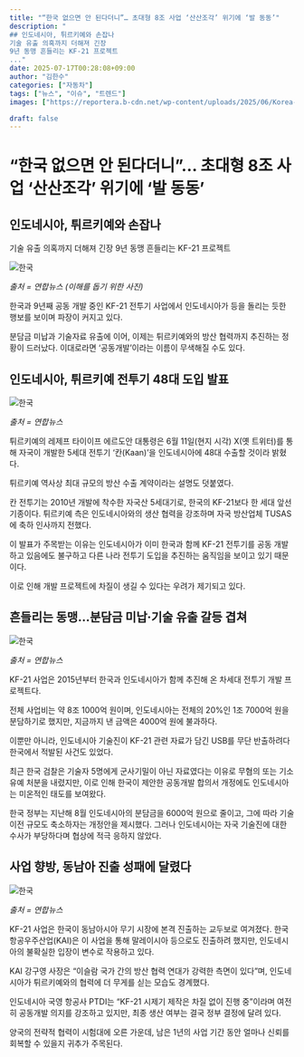 ```yaml
---
title: "“한국 없으면 안 된다더니”… 초대형 8조 사업 ‘산산조각’ 위기에 ‘발 동동’"
description: "
## 인도네시아, 튀르키예와 손잡나
기술 유출 의혹까지 더해져 긴장
9년 동맹 흔들리는 KF-21 프로젝트
..."
date: 2025-07-17T00:28:08+09:00
author: "김한수"
categories: ["자동차"]
tags: ["뉴스", "이슈", "트렌드"]
images: ["https://reportera.b-cdn.net/wp-content/uploads/2025/06/Korea-Indonesia-KF-21-business-1024x576.jpg"]

draft: false
---
```


# “한국 없으면 안 된다더니”… 초대형 8조 사업 ‘산산조각’ 위기에 ‘발 동동’


## 인도네시아, 튀르키예와 손잡나
기술 유출 의혹까지 더해져 긴장
9년 동맹 흔들리는 KF-21 프로젝트


![한국](https://reportera.b-cdn.net/wp-content/uploads/2025/06/Korea-Indonesia-KF-21-business-1024x576.jpg)

*출처 = 연합뉴스 (이해를 돕기 위한 사진)*

한국과 9년째 공동 개발 중인 KF-21 전투기 사업에서 인도네시아가 등을 돌리는 듯한 행보를 보이며 파장이 커지고 있다.

분담금 미납과 기술자료 유출에 이어, 이제는 튀르키예와의 방산 협력까지 추진하는 정황이 드러났다. 이대로라면 ‘공동개발’이라는 이름이 무색해질 수도 있다.


## 인도네시아, 튀르키예 전투기 48대 도입 발표


![한국](https://reportera.b-cdn.net/wp-content/uploads/2025/06/튀르키예-전투기-1024x496.jpg)

*출처 = 연합뉴스*

튀르키예의 레제프 타이이프 에르도안 대통령은 6월 11일(현지 시각) X(옛 트위터)를 통해 자국이 개발한 5세대 전투기 ‘칸(Kaan)’을 인도네시아에 48대 수출할 것이라 밝혔다.

튀르키예 역사상 최대 규모의 방산 수출 계약이라는 설명도 덧붙였다.

칸 전투기는 2010년 개발에 착수한 자국산 5세대기로, 한국의 KF-21보다 한 세대 앞선 기종이다. 튀르키예 측은 인도네시아와의 생산 협력을 강조하며 자국 방산업체 TUSAS에 축하 인사까지 전했다.

이 발표가 주목받는 이유는 인도네시아가 이미 한국과 함께 KF-21 전투기를 공동 개발하고 있음에도 불구하고 다른 나라 전투기 도입을 추진하는 움직임을 보이고 있기 때문이다.

이로 인해 개발 프로젝트에 차질이 생길 수 있다는 우려가 제기되고 있다.


## 흔들리는 동맹…분담금 미납·기술 유출 갈등 겹쳐


![한국](https://reportera.b-cdn.net/wp-content/uploads/2025/06/kf-21-1024x575.jpg)

*출처 = 연합뉴스*

KF-21 사업은 2015년부터 한국과 인도네시아가 함께 추진해 온 차세대 전투기 개발 프로젝트다.

전체 사업비는 약 8조 1000억 원이며, 인도네시아는 전체의 20%인 1조 7000억 원을 분담하기로 했지만, 지금까지 낸 금액은 4000억 원에 불과하다.

이뿐만 아니라, 인도네시아 기술진이 KF-21 관련 자료가 담긴 USB를 무단 반출하려다 한국에서 적발된 사건도 있었다.

최근 한국 검찰은 기술자 5명에게 군사기밀이 아닌 자료였다는 이유로 무혐의 또는 기소유예 처분을 내렸지만, 이로 인해 한국이 제안한 공동개발 합의서 개정에도 인도네시아는 미온적인 태도를 보여왔다.

한국 정부는 지난해 8월 인도네시아의 분담금을 6000억 원으로 줄이고, 그에 따라 기술이전 규모도 축소하자는 개정안을 제시했다. 그러나 인도네시아는 자국 기술진에 대한 수사가 부당하다며 협상에 적극 응하지 않았다.


## 사업 향방, 동남아 진출 성패에 달렸다


![한국](https://reportera.b-cdn.net/wp-content/uploads/2025/06/kf-21-1-1024x713.jpg)

*출처 = 연합뉴스*

KF-21 사업은 한국이 동남아시아 무기 시장에 본격 진출하는 교두보로 여겨졌다. 한국항공우주산업(KAI)은 이 사업을 통해 말레이시아 등으로도 진출하려 했지만, 인도네시아의 불확실한 입장이 변수로 작용하고 있다.

KAI 강구영 사장은 “이슬람 국가 간의 방산 협력 연대가 강력한 측면이 있다”며, 인도네시아가 튀르키예와의 협력에 더 무게를 싣는 모습도 경계했다.

인도네시아 국영 항공사 PTDI는 “KF-21 시제기 제작은 차질 없이 진행 중”이라며 여전히 공동개발 의지를 강조하고 있지만, 최종 생산 여부는 결국 정부 결정에 달려 있다.

양국의 전략적 협력이 시험대에 오른 가운데, 남은 1년의 사업 기간 동안 얼마나 신뢰를 회복할 수 있을지 귀추가 주목된다.
